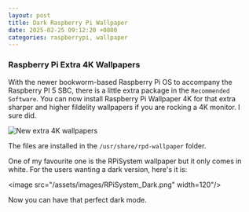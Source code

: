 ```yaml
---
layout: post
title: Dark Raspberry Pi Wallpaper
date: 2025-02-25 09:12:20 +0800
categories: raspberrypi, wallpaper
---
```


### Raspberry Pi Extra 4K Wallpapers

With the newer bookworm-based Raspberry Pi OS to accompany the Raspberry PI 5 SBC, there is a little extra package in the `Recommended Software`. You can now install Raspberry Pi Wallpaper 4K for that extra sharper and higher fildelity wallpapers if you are rocking a 4K monitor. I sure did.

![New extra 4K wallpapers](/assets/images/raspbeerypi4k.png "Available under Recommended Software")

The files are installed in the `/usr/share/rpd-wallpaper` folder.  

One of my favourite one is the RPiSystem wallpaper but it only comes in white. For the users wanting a dark version, here's it is:

<image src="/assets/images/RPiSystem_Dark.png" width=120"/>

Now you can have that perfect dark mode.

